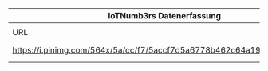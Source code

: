 |IoTNumb3rs Datenerfassung|||||||||||
| ---- | ---- | ---- | ---- | ---- | ---- | ---- | ---- | ---- | ---- | ---- |
||||||||||||
|URL|home_url|filename|device_class|device_count|market_class|market_volume|prognosis_year|publication_year|authorship_class|Dropbox folder|
|https://i.pinimg.com/564x/5a/cc/f7/5accf7d5a6778b462c64a19faed65e29.jpg|https://www.softwebsolutions.com/infographic-iot.html|file11_5accf7d5a6778b462c64a19faed65e29.jpg|Generic IoT|20000000000|||2020|unknown|company|JinlinHolic/20190103-0000|
